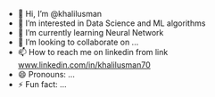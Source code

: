 - 👋 Hi, I’m @khalilusman
- 👀 I’m interested in Data Science and ML algorithms
- 🌱 I’m currently learning Neural Network
- 💞️ I’m looking to collaborate on ...
- 📫 How to reach me on linkedin from link www.linkedin.com/in/khalilusman70
- 😄 Pronouns: ...
- ⚡ Fun fact: ...

<!---
khalilusman/khalilusman is a ✨ special ✨ repository because its `README.md` (this file) appears on your GitHub profile.
You can click the Preview link to take a look at your changes.
--->
